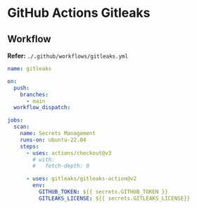 # GitHub Actions Gitleaks

## Workflow

**Refer:** `./.github/workflows/gitleaks.yml`

```yml
name: gitleaks

on:
  push:
    branches:
      - main
  workflow_dispatch:

jobs:
  scan:
    name: Secrets Management
    runs-on: ubuntu-22.04
    steps:
      - uses: actions/checkout@v3
        # with:
        #   fetch-depth: 0

      - uses: gitleaks/gitleaks-action@v2
        env:
          GITHUB_TOKEN: ${{ secrets.GITHUB_TOKEN }}
          GITLEAKS_LICENSE: ${{ secrets.GITLEAKS_LICENSE}}
```
